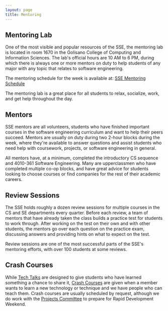 ```yaml
---
layout: page
title: Mentoring
---
```

Mentoring Lab
-------------

One of the most visible and popular resources of the SSE, the mentoring lab
is located in room 1670 in the Golisano College of Computing and Information
Sciences. The lab's official hours are 10 AM to 6 PM, during which there is
always one or more mentors on duty to help students of any major with any
topic that relates to software engineering.

The mentoring schedule for the week is available at: <a href="https://www.google.com/calendar/embed?title=Mentoring%20Schedule&mode=WEEK&height=768&wkst=1&bgcolor=%23FFFFFF&src=ict76b9u2j4ogt6r3spab08vog%40group.calendar.google.com&color=%232F6213&ctz=America%2FNew_York" target="_blank">SSE Mentoring Schedule</a>

The mentoring lab is a great place for all students to relax, socialize,
work, and get help throughout the day.

Mentors
-------

SSE mentors are all volunteers, students who have finished important
courses in the software engineering curriculum and want to help their peers 
succeed. Mentors are usually on duty during two 2-hour blocks during the week, 
where they're available to answer questions and assist students who need help 
with coursework, projects, or software engineering in general.

All mentors have, at a minimum, completed the introductory CS sequence and
4010-361 Software Engineering.  Many are upperclassmen who have completed
multiple co-op blocks, and have great advice for students looking to choose
courses or find companies for the rest of their academic careers.

Review Sessions
---------------

The SSE holds roughly a dozen review sessions for multiple courses in the CS
and SE departments every quarter. Before each review, a team of mentors that
have already taken the class builds a practice test for students to work
through. After working on the test on their own and with other students, the
mentors go over each question on the practice exam, discussing answers and
providing hints on what to expect on the test.

Review sessions are one of the most successful parts of the SSE's mentoring
efforts, with over 100 students at some reviews.

Crash Courses
-------------

While [Tech Talks][1] are designed to give students who have learned
something a chance to share it, [Crash Courses][2] are given when a member wants to 
learn a new technology or technique and we have people who can teach them. Crash
courses are usually scheduled by request, although we do work with the
[Projects Committee][3] to prepare for Rapid Development Weekend.

[1]: /tech-talks
[2]: /crash-courses
[3]: /projects